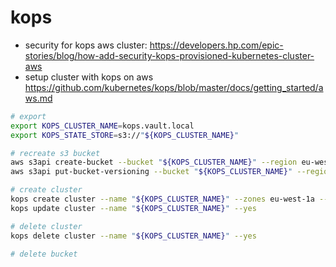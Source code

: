 # kops
- security for kops aws cluster: https://developers.hp.com/epic-stories/blog/how-add-security-kops-provisioned-kubernetes-cluster-aws
- setup cluster with kops on aws https://github.com/kubernetes/kops/blob/master/docs/getting_started/aws.md 

```sh
# export
export KOPS_CLUSTER_NAME=kops.vault.local
export KOPS_STATE_STORE=s3://"${KOPS_CLUSTER_NAME}"

# recreate s3 bucket
aws s3api create-bucket --bucket "${KOPS_CLUSTER_NAME}" --region eu-west-1 --create-bucket-configuration LocationConstraint=eu-west-1
aws s3api put-bucket-versioning --bucket "${KOPS_CLUSTER_NAME}" --region eu-west-1 --versioning-configuration Status=Enabled

# create cluster
kops create cluster --name "${KOPS_CLUSTER_NAME}" --zones eu-west-1a --master-size t2.micro --node-size t2.micro --master-count 1 --node-count 2 --kubernetes-version 1.18.0
kops update cluster --name "${KOPS_CLUSTER_NAME}" --yes

# delete cluster
kops delete cluster --name "${KOPS_CLUSTER_NAME}" --yes

# delete bucket
```
